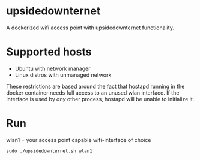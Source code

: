 # upsidedownternet
A dockerized wifi access point with upsidedownternet functionality.

# Supported hosts
 * Ubuntu with network manager
 * Linux distros with unmanaged network

These restrictions are based around the fact that hostapd running in the docker container needs full access to an unused wlan interface. If the interface is used by _any_ other process, hostapd will be unable to initialize it.

# Run
wlan1 = your access point capable wifi-interface of choice

    sudo ./upsidedownternet.sh wlan1
